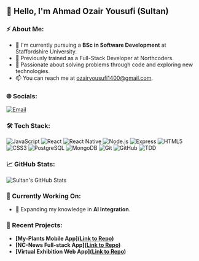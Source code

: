 ## 👋 Hello, I'm Ahmad Ozair Yousufi (Sultan)

### ⚡ About Me:
- 🚀 I'm currently pursuing a **BSc in Software Development** at Staffordshire University.
- 🔭 Previously trained as a Full-Stack Developer at Northcoders.
- 🌱 Passionate about solving problems through code and exploring new technologies.
- 📫 You can reach me at [ozairyousufi1400@gmail.com](mailto:ozairyousufi1400@gmail.com).

### 🌐 Socials:
[![Email](https://img.shields.io/badge/-Email-red?style=flat-square&logo=gmail)](mailto:ozairyousufi1400@gmail.com)

### 🛠️ Tech Stack:
![JavaScript](https://img.shields.io/badge/-JavaScript-black?logo=javascript&style=flat-square)
![React](https://img.shields.io/badge/-ReactJS-blue?logo=react&style=flat-square)
![React Native](https://img.shields.io/badge/-React%20Native-blue?logo=react&style=flat-square)
![Node.js](https://img.shields.io/badge/-Node.js-green?logo=node.js&style=flat-square)
![Express](https://img.shields.io/badge/-ExpressJS-gray?logo=express&style=flat-square)
![HTML5](https://img.shields.io/badge/-HTML5-orange?logo=html5&style=flat-square)
![CSS3](https://img.shields.io/badge/-CSS3-blue?logo=css3&style=flat-square)
![PostgreSQL](https://img.shields.io/badge/-PostgreSQL-blue?logo=postgresql&style=flat-square)
![MongoDB](https://img.shields.io/badge/-MongoDB-green?logo=mongodb&style=flat-square)
![Git](https://img.shields.io/badge/-Git-red?logo=git&style=flat-square)
![GitHub](https://img.shields.io/badge/-GitHub-black?logo=github&style=flat-square)
![TDD](https://img.shields.io/badge/-TDD-lightgray?logo=jest&style=flat-square)

### 📈 GitHub Stats:
![Sultan's GitHub Stats](https://github-readme-stats.vercel.app/api?username=AOYousufi&show_icons=true&theme=radical&hide_border=true&count_private=true)

### 🎯 Currently Working On:
- 📱 Expanding my knowledge in **AI Integration**.

### 🚩 Recent Projects:
- **[My-Plants Mobile App]([Link to Repo](https://github.com/AOYousufi/my-plants-FE))**
- **[NC-News Full-stack App]([Link to Repo](https://github.com/AOYousufi/NC-News-BE))**
- **[Virtual Exhibition Web App]([Link to Repo](https://github.com/AOYousufi/Virtual-Exhibiton))**
